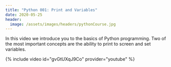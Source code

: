 ```yaml
---
title: "Python 001: Print and Variables"
date: 2020-05-25
header:
  image: /assets/images/headers/pythonCourse.jpg
---
```


In this video we introduce you to the basics of Python programming.
Two of the most important concepts are the ability to print to screen
and set variables.

{% include video id="gvGtUXqJ9Co" provider="youtube" %}